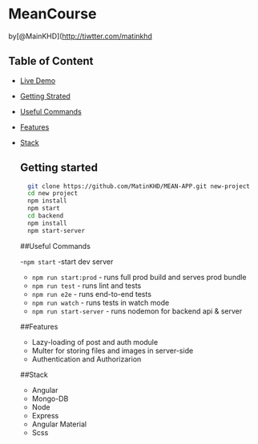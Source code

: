 # MeanCourse
by[@MainKHD](http://tiwtter.com/matinkhd

## Table of Content
- [Live Demo](http://localhost:4200)
- [Getting Strated](#getting-strated)
- [Useful Commands](#useful-commands)
- [Features](#features)
- [Stack](#stack)


  ## Getting started
  
  ```bash
    git clone https://github.com/MatinKHD/MEAN-APP.git new-project
    cd new project
    npm install
    npm start
    cd backend
    npm install
    npm start-server
  ```

  ##Useful Commands
  
  -`npm start`  -start dev server
  - `npm run start:prod` - runs full prod build and serves prod bundle
  - `npm run test` - runs lint and tests
  - `npm run e2e` - runs end-to-end tests
  - `npm run watch` - runs tests in watch mode
  - `npm run start-server` - runs nodemon for backend api & server
 
  ##Features
  
  - Lazy-loading of post and auth module
  - Multer for storing files and images in server-side
  - Authentication and Authorizarion
 
  ##Stack

  - Angular
  - Mongo-DB
  - Node
  - Express
  - Angular Material
  - Scss
  
